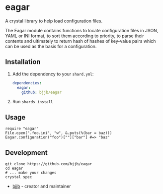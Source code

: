 # eagar

A crystal library to help load configuration files.

The Eagar module contains functions to locate configuration files in JSON, YAML
or INI format, to sort them according to priority, to parse their contents and
ultimately to return hash of hashes of key-value pairs which can be used as the
basis for a configuration.

## Installation

1. Add the dependency to your `shard.yml`:

   ```yaml
   dependencies:
     eagar:
       github: bjjb/eagar
   ```

2. Run `shards install`

## Usage

```crystal
require "eagar"
File.open(".foo.ini", "w", &.puts(%(bar = baz)))
Eagar.configuration("foo")[""]["bar"] #=> "baz"
```

## Development

```
git clone https://github.com/bjjb/eagar
cd eagar
# ... make your changes
crystal spec
```
- [bjjb](https://bjjb.srht.site) - creator and maintainer
